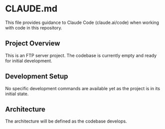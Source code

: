 # CLAUDE.md

This file provides guidance to Claude Code (claude.ai/code) when working with code in this repository.

## Project Overview

This is an FTP server project. The codebase is currently empty and ready for initial development.

## Development Setup

No specific development commands are available yet as the project is in its initial state.

## Architecture

The architecture will be defined as the codebase develops.